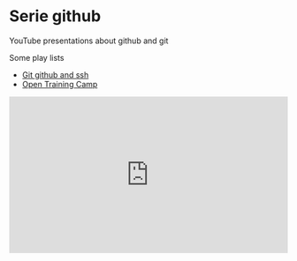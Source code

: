 # Serie github

YouTube presentations about github and git 

Some play lists 

* [Git github and ssh](https://goo.gl/LWCwmn)
* [Open Training Camp](https://goo.gl/bEbxtx)

<div style="position:relative;height:0;padding-bottom:56.25%"><iframe src="https://www.youtube.com/embed/e2nUO7QsbhA?ecver=2" width="640" height="360" frameborder="0" allow="autoplay; encrypted-media" style="position:absolute;width:100%;height:100%;left:0" allowfullscreen></iframe></div>